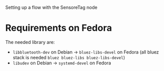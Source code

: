 Setting up a flow with the SensoreTag node

# Requirements on Fedora

The needed library are:

* `libbluetooth-dev` on Debian -> `bluez-libs-devel` on Fedora (all bluez stack is needed `bluez bluez-libs bluez-libs-devel`)
* `libudev` on Debian -> `systemd-devel` on Fedora
